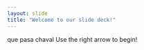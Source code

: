 ```yaml
---
layout: slide
title: "Welcome to our slide deck!"
---
```

que pasa chaval
Use the right arrow to begin!
